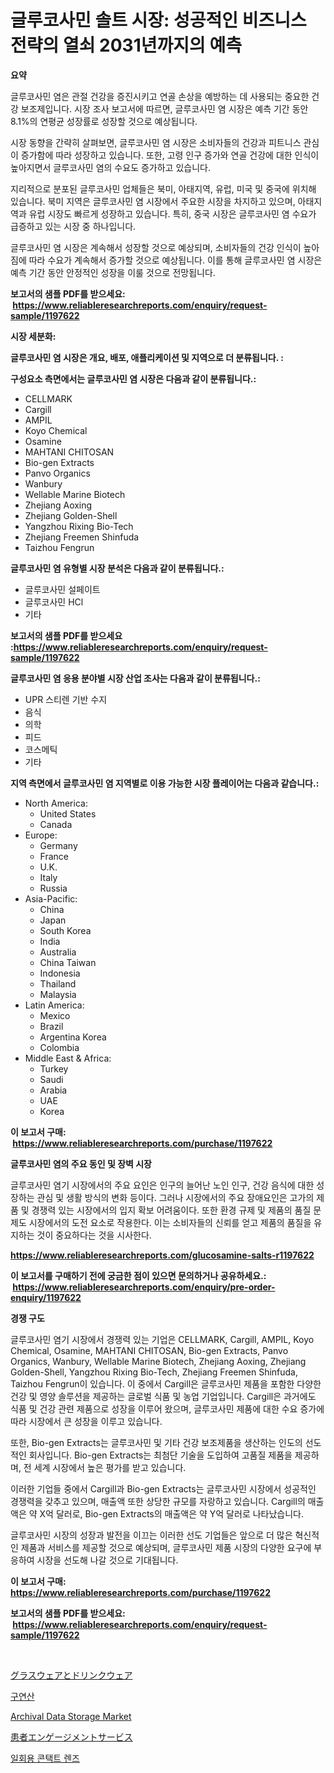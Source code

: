 <p><h1>글루코사민 솔트 시장: 성공적인 비즈니스 전략의 열쇠 2031년까지의 예측</h1></p><p><strong>요약</strong></p>
<p><p>글루코사민 염은 관절 건강을 증진시키고 연골 손상을 예방하는 데 사용되는 중요한 건강 보조제입니다. 시장 조사 보고서에 따르면, 글루코사민 염 시장은 예측 기간 동안 8.1%의 연평균 성장률로 성장할 것으로 예상됩니다. </p><p>시장 동향을 간략히 살펴보면, 글루코사민 염 시장은 소비자들의 건강과 피트니스 관심이 증가함에 따라 성장하고 있습니다. 또한, 고령 인구 증가와 연골 건강에 대한 인식이 높아지면서 글루코사민 염의 수요도 증가하고 있습니다.</p><p>지리적으로 분포된 글루코사민 업체들은 북미, 아태지역, 유럽, 미국 및 중국에 위치해 있습니다. 북미 지역은 글루코사민 염 시장에서 주요한 시장을 차지하고 있으며, 아태지역과 유럽 시장도 빠르게 성장하고 있습니다. 특히, 중국 시장은 글루코사민 염 수요가 급증하고 있는 시장 중 하나입니다.</p><p>글루코사민 염 시장은 계속해서 성장할 것으로 예상되며, 소비자들의 건강 인식이 높아짐에 따라 수요가 계속해서 증가할 것으로 예상됩니다. 이를 통해 글루코사민 염 시장은 예측 기간 동안 안정적인 성장을 이룰 것으로 전망됩니다.</p></p>
<p><strong>보고서의 샘플 PDF를 받으세요: &nbsp;<a href="https://www.reliableresearchreports.com/enquiry/request-sample/1197622">https://www.reliableresearchreports.com/enquiry/request-sample/1197622</a></strong></p>
<p><strong>시장 세분화:</strong></p>
<p><strong> 글루코사민 염 시장은 개요, 배포, 애플리케이션 및 지역으로 더 분류됩니다. :</strong></p>
<p><strong>구성요소 측면에서는 글루코사민 염 시장은 다음과 같이 분류됩니다.:</strong></p>
<p><ul><li>CELLMARK</li><li>Cargill</li><li>AMPIL</li><li>Koyo Chemical</li><li>Osamine</li><li>MAHTANI CHITOSAN</li><li>Bio-gen Extracts</li><li>Panvo Organics</li><li>Wanbury</li><li>Wellable Marine Biotech</li><li>Zhejiang Aoxing</li><li>Zhejiang Golden-Shell</li><li>Yangzhou Rixing Bio-Tech</li><li>Zhejiang Freemen Shinfuda</li><li>Taizhou Fengrun</li></ul></p>
<p><strong> 글루코사민 염 유형별 시장 분석은 다음과 같이 분류됩니다.:</strong></p>
<p><ul><li>글루코사민 설페이트</li><li>글루코사민 HCl</li><li>기타</li></ul></p>
<p><strong>보고서의 샘플 PDF를 받으세요 :<a href="https://www.reliableresearchreports.com/enquiry/request-sample/1197622">https://www.reliableresearchreports.com/enquiry/request-sample/1197622</a></strong></p>
<p><strong> 글루코사민 염 응용 분야별 시장 산업 조사는 다음과 같이 분류됩니다.:</strong></p>
<p><ul><li>UPR 스티렌 기반 수지</li><li>음식</li><li>의학</li><li>피드</li><li>코스메틱</li><li>기타</li></ul></p>
<p><strong>지역 측면에서 글루코사민 염 지역별로 이용 가능한 시장 플레이어는 다음과 같습니다.:</strong></p>
<p><ul>
    <li>
        North America:
        <ul>
            <li>United States</li>
            <li>Canada</li>
        </ul>
    </li>
    <li>
        Europe:
        <ul>
            <li>Germany</li>
            <li>France</li>
            <li>U.K.</li>
            <li>Italy</li>
            <li>Russia</li>
        </ul>
    </li>
    <li>
        Asia-Pacific:
        <ul>
            <li>China</li>
            <li>Japan</li>
            <li>South Korea</li>
            <li>India</li>
            <li>Australia</li>
            <li>China Taiwan</li>
            <li>Indonesia</li>
            <li>Thailand</li>
            <li>Malaysia</li>
        </ul>
    </li>
    <li>
        Latin America:
        <ul>
            <li>Mexico</li>
            <li>Brazil</li>
            <li>Argentina Korea</li>
            <li>Colombia</li>
        </ul>
    </li>
    <li>
        Middle East & Africa:
        <ul>
            <li>Turkey</li>
            <li>Saudi</li>
            <li>Arabia</li>
            <li>UAE</li>
            <li>Korea</li>
        </ul>
    </li>
    </ul></p>
<p><strong>이 보고서 구매: &nbsp;<a href="https://www.reliableresearchreports.com/purchase/1197622">https://www.reliableresearchreports.com/purchase/1197622</a></strong></p>
<p><strong>글루코사민 염의 주요 동인 및 장벽 시장</strong></p>
<p><p>글루코사민 염기 시장에서의 주요 요인은 인구의 늘어난 노인 인구, 건강 음식에 대한 성장하는 관심 및 생활 방식의 변화 등이다. 그러나 시장에서의 주요 장애요인은 고가의 제품 및 경쟁력 있는 시장에서의 입지 확보 어려움이다. 또한 환경 규제 및 제품의 품질 문제도 시장에서의 도전 요소로 작용한다. 이는 소비자들의 신뢰를 얻고 제품의 품질을 유지하는 것이 중요하다는 것을 시사한다.</p></p>
<p><strong><a href="https://www.reliableresearchreports.com/glucosamine-salts-r1197622">https://www.reliableresearchreports.com/glucosamine-salts-r1197622</a></strong></p>
<p><strong>이 보고서를 구매하기 전에 궁금한 점이 있으면 문의하거나 공유하세요.: &nbsp;<a href="https://www.reliableresearchreports.com/enquiry/pre-order-enquiry/1197622">https://www.reliableresearchreports.com/enquiry/pre-order-enquiry/1197622</a></strong></p>
<p><strong>경쟁 구도</strong></p>
<p><p>글루코사민 염기 시장에서 경쟁력 있는 기업은 CELLMARK, Cargill, AMPIL, Koyo Chemical, Osamine, MAHTANI CHITOSAN, Bio-gen Extracts, Panvo Organics, Wanbury, Wellable Marine Biotech, Zhejiang Aoxing, Zhejiang Golden-Shell, Yangzhou Rixing Bio-Tech, Zhejiang Freemen Shinfuda, Taizhou Fengrun이 있습니다. 이 중에서 Cargill은 글루코사민 제품을 포함한 다양한 건강 및 영양 솔루션을 제공하는 글로벌 식품 및 농업 기업입니다. Cargill은 과거에도 식품 및 건강 관련 제품으로 성장을 이루어 왔으며, 글루코사민 제품에 대한 수요 증가에 따라 시장에서 큰 성장을 이루고 있습니다.</p><p>또한, Bio-gen Extracts는 글루코사민 및 기타 건강 보조제품을 생산하는 인도의 선도적인 회사입니다. Bio-gen Extracts는 최첨단 기술을 도입하여 고품질 제품을 제공하며, 전 세계 시장에서 높은 평가를 받고 있습니다.</p><p>이러한 기업들 중에서 Cargill과 Bio-gen Extracts는 글루코사민 시장에서 성공적인 경쟁력을 갖추고 있으며, 매출액 또한 상당한 규모를 자랑하고 있습니다. Cargill의 매출액은 약 X억 달러로, Bio-gen Extracts의 매출액은 약 Y억 달러로 나타났습니다.</p><p>글루코사민 시장의 성장과 발전을 이끄는 이러한 선도 기업들은 앞으로 더 많은 혁신적인 제품과 서비스를 제공할 것으로 예상되며, 글루코사민 제품 시장의 다양한 요구에 부응하여 시장을 선도해 나갈 것으로 기대됩니다.</p></p>
<p><strong>이 보고서 구매: &nbsp; <a href="https://www.reliableresearchreports.com/purchase/1197622">https://www.reliableresearchreports.com/purchase/1197622</a></strong></p>
<p><strong>보고서의 샘플 PDF를 받으세요: &nbsp;<a href="https://www.reliableresearchreports.com/enquiry/request-sample/1197622">https://www.reliableresearchreports.com/enquiry/request-sample/1197622</a></strong><strong></strong></p>
<p>&nbsp;</p>
<p><p><a href="https://medium.com/@evans21bill/%E3%82%AC%E3%83%A9%E3%82%B9%E8%A3%BD%E5%93%81%E3%81%8A%E3%82%88%E3%81%B3%E9%A3%B2%E6%96%99%E7%94%A8%E5%93%81%E5%B8%82%E5%A0%B4%E3%81%AF-%E5%B8%82%E5%A0%B4%E3%82%B7%E3%82%A7%E3%82%A2-%E5%B8%82%E5%A0%B4%E3%83%88%E3%83%AC%E3%83%B3%E3%83%89-%E5%B8%82%E5%A0%B4%E6%88%90%E9%95%B7%E3%81%AB%E9%96%A2%E3%81%99%E3%82%8B%E6%83%85%E5%A0%B1%E3%82%92%E6%8F%90%E4%BE%9B%E3%81%97%E3%81%BE%E3%81%99-5b9929076e69">グラスウェアとドリンクウェア</a></p><p><a href="https://medium.com/@abelusikowski95672023/%EC%8B%9C%ED%8A%B8%EB%A5%B4%EC%82%B0-%EC%8B%9C%EC%9E%A5-%EA%B7%9C%EB%AA%A8-%EC%8B%9C%EC%9E%A5-%EC%A0%84%EB%A7%9D-%EB%B0%8F-%EC%8B%9C%EC%9E%A5-%EC%98%88%EC%B8%A1-2024%EB%85%84%EB%B6%80%ED%84%B0-2031%EB%85%84%EA%B9%8C%EC%A7%80-bde0d7213d63">구연산</a></p><p><a href="https://github.com/Chiragrp22/Market-Research-Report-List-4/blob/main/archival-data-storage-market.md">Archival Data Storage Market</a></p><p><a href="https://medium.com/@santosuigrtley997836/%E6%82%A3%E8%80%85%E3%82%A8%E3%83%B3%E3%82%B2%E3%83%BC%E3%82%B8%E3%83%A1%E3%83%B3%E3%83%88%E3%82%B5%E3%83%BC%E3%83%93%E3%82%B9%E5%B8%82%E5%A0%B4%E8%A6%8F%E6%A8%A1-%E5%B8%82%E5%A0%B4%E8%A6%8B%E9%80%9A%E3%81%97%E3%81%A8%E5%B8%82%E5%A0%B4%E4%BA%88%E6%B8%AC-2024%E5%B9%B4%E3%81%8B%E3%82%892031%E5%B9%B4-45dcda1749b1">患者エンゲージメントサービス</a></p><p><a href="https://medium.com/@twix678568/%EC%9D%BC%ED%9A%8C%EC%9A%A9-%EC%BD%98%ED%83%9D%ED%8A%B8%EB%A0%8C%EC%A6%88-%EC%8B%9C%EC%9E%A5-%EA%B2%BD%EC%9F%81-%EB%B6%84%EC%84%9D-%EC%8B%9C%EC%9E%A5-%EB%8F%99%ED%96%A5-%EB%B0%8F-2031%EB%85%84%EA%B9%8C%EC%A7%80%EC%9D%98-%EC%98%88%EC%B8%A1-3d75433f2756">일회용 콘택트 렌즈</a></p></p>